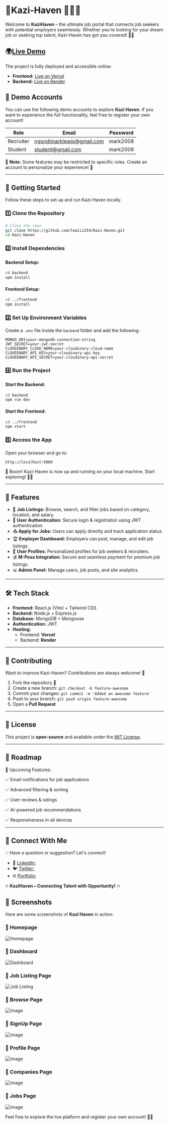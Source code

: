 # 🔗Kazi-Haven 🚀🌐🔥

Welcome to **KaziHaven** – the ultimate job portal that connects job seekers with potential employers seamlessly. Whether you're looking for your dream job or seeking top talent, Kazi-Haven has got you covered! 🎯🚀

## 🌍[Live Demo](https://kazi-haven.vercel.app/)
The project is fully deployed and accessible online:
- **Frontend:** [Live on Vercel](https://kazi-haven.vercel.app/)
- **Backend:** [Live on Render](https://kazi-haven-2.onrender.com)

## 🚀 Demo Accounts  

You can use the following demo accounts to explore **Kazi Haven**. If you want to experience the full functionality, feel free to register your own account!  

| Role   | Email                         | Password  |
|--------|-------------------------------|-----------|
| Recruiter  | ngondimarklewis@gmail.com    | mark2006   |
| Student | student@gmail.com              | mark2006  |

🔹 **Note:** Some features may be restricted to specific roles. Create an account to personalize your experience! 🚀  

---

## 🚀 Getting Started
Follow these steps to set up and run Kazi-Haven locally.

### 1️⃣ Clone the Repository
```bash
# Clone the repo
git clone https://github.com/lewiii254/Kazi-Haven.git
cd Kazi-Haven
```

### 2️⃣ Install Dependencies
#### Backend Setup:
```bash
cd backend
npm install
```

#### Frontend Setup:
```bash
cd ../frontend
npm install
```

### 3️⃣ Set Up Environment Variables
Create a `.env` file inside the `backend` folder and add the following:
```env
MONGO_URI=your-mongodb-connection-string
JWT_SECRET=your-jwt-secret
CLOUDINARY_CLOUD_NAME=your-cloudinary-cloud-name
CLOUDINARY_API_KEY=your-cloudinary-api-key
CLOUDINARY_API_SECRET=your-cloudinary-api-secret
```

### 4️⃣ Run the Project
#### Start the Backend:
```bash
cd backend
npm run dev
```
#### Start the Frontend:
```bash
cd ../frontend
npm start
```

### 5️⃣ Access the App
Open your browser and go to:
```plaintext
http://localhost:5000
```
🎉 Boom! Kazi-Haven is now up and running on your local machine. Start exploring! 🚀🔥

---

## 🌟 Features
- 🏢 **Job Listings:** Browse, search, and filter jobs based on category, location, and salary.
- 👥 **User Authentication:** Secure login & registration using JWT authentication.
- 📤 **Apply for Jobs:** Users can apply directly and track application status.
- 🏆 **Employer Dashboard:** Employers can post, manage, and edit job listings.
- 📜 **User Profiles:** Personalized profiles for job seekers & recruiters.
- 💰 **M-Pesa Integration:** Secure and seamless payment for premium job listings.
- 📊 **Admin Panel:** Manage users, job posts, and site analytics.

---

## 🛠 Tech Stack
- **Frontend:** React.js (Vite) + Tailwind CSS
- **Backend:** Node.js + Express.js
- **Database:** MongoDB + Mongoose
- **Authentication:** JWT
- **Hosting:**
  - Frontend: **Vercel**
  - Backend: **Render**

---

## 🤝 Contributing
Want to improve Kazi-Haven? Contributions are always welcome! 🚀
1. Fork the repository 🍴
2. Create a new branch: `git checkout -b feature-awesome`
3. Commit your changes: `git commit -m 'Added an awesome feature'`
4. Push to your branch: `git push origin feature-awesome`
5. Open a **Pull Request**

---

## 📝 License
This project is **open-source** and available under the [MIT License](LICENSE).

---

## 📅 Roadmap
🔹 Upcoming Features:

✅ Email notifications for job applications

✅ Advanced filtering & sorting

✅ User reviews & ratings

✅ AI-powered job recommendations

✅ Responsiveness in all devices

---

## 🎯 Connect With Me
💡 Have a question or suggestion? Let's connect!
- 🔗 [LinkedIn:](#)
- 🐦 [Twitter:](#)
- 🌐 [Portfolio:](#)

🔥 **KaziHaven – Connecting Talent with Opportunity!** 🔥

## 📸 Screenshots  

Here are some screenshots of **Kazi Haven** in action:  

### 🔹 Homepage  
![Homepage](https://github.com/user-attachments/assets/7434677b-8e44-4266-9562-135be619ad28)  

### 🔹 Dashboard  
![Dashboard](URL_TO_DASHBOARD_SCREENSHOT)  

### 🔹 Job Listing Page  
![Job Listing](https://github.com/user-attachments/assets/34486e04-64d6-4c25-a0ab-c69aae47fb4e)  

### 🔹 Browse Page
![image](https://github.com/user-attachments/assets/1d37a940-4dea-4e9d-b901-72b2ee907987)

### 🔹 SignUp Page
![image](https://github.com/user-attachments/assets/a2a5e1e4-9686-4c2c-bc93-37315d8eec90)

### 🔹 Profile Page
![image](https://github.com/user-attachments/assets/659b021d-623a-47a5-a8fc-7aeb6a739ed4)

### 🔹 Companies Page
![image](https://github.com/user-attachments/assets/ab5c0ad6-0948-40c4-93e3-5d0a590417aa)

### 🔹 Jobs Page
![image](https://github.com/user-attachments/assets/a47dfa04-7200-4a24-8609-d4ebb9c4314c)




Feel free to explore the live platform and register your own account! 🚀✨  


